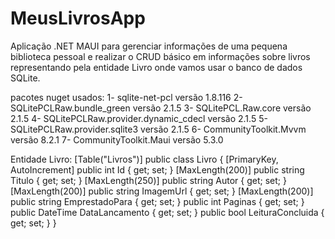 # MeusLivrosApp

Aplicação .NET MAUI para gerenciar informações de uma pequena biblioteca pessoal e realizar o CRUD básico em informações sobre livros representando pela entidade Livro onde vamos usar o banco de dados SQLite.

pacotes nuget usados:
1- sqlite-net-pcl  versão 1.8.116
2- SQLitePCLRaw.bundle_green versão 2.1.5
3- SQLitePCL.Raw.core  versão 2.1.5
4- SQLitePCLRaw.provider.dynamic_cdecl versão 2.1.5
5- SQLitePCLRaw.provider.sqlite3 versão 2.1.5
6- CommunityToolkit.Mvvm versão 8.2.1
7- CommunityToolkit.Maui versão 5.3.0

Entidade Livro:
[Table("Livros")]
public class Livro
{
   [PrimaryKey, AutoIncrement]
   public int Id { get; set; }
   [MaxLength(200)]
   public string Titulo { get; set; }
   [MaxLength(250)]
   public string Autor { get; set; }
   [MaxLength(200)]
   public string ImagemUrl { get; set; }
   [MaxLength(200)]
   public string EmprestadoPara { get; set; }
   public int Paginas { get; set; }
   public DateTime DataLancamento { get; set; }
   public bool LeituraConcluida { get; set; }
}
